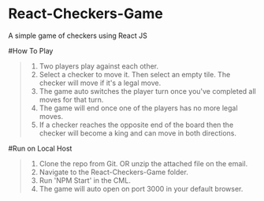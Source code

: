 # React-Checkers-Game
A simple game of checkers using React JS

#How To Play
> 1. Two players play against each other.
> 2. Select a checker to move it. Then select an empty tile. The checker will move if it's a legal move.<br>
> 3. The game auto switches the player turn once you've completed all moves for that turn.
> 4. The game will end once one of the players has no more legal moves.
> 5. If a checker reaches the opposite end of the board then the checker will become a king and can move in both directions.

#Run on Local Host
> 1. Clone the repo from Git. OR unzip the attached file on the email.
> 2. Navigate to the React-Checkers-Game folder.
> 3. Run 'NPM Start' in the CML.
> 4. The game will auto open on port 3000 in your default browser.